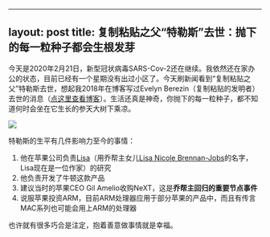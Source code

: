 
---
layout: post
title: 复制粘贴之父“特勒斯”去世：抛下的每一粒种子都会生根发芽
---

今天是2020年2月21日，新型冠状病毒SARS-Cov-2还在继续。我依然还在家办公的状态，目前已经有一个星期没有出过小区了。今天刷新闻看到“复制粘贴之父”特勒斯去世，想起我2018年在博客写过Evelyn Berezin（复制粘贴的发明者）去世的消息（[点这里查看博客][1]）。生活还真是神奇，你抛下的每一粒种子，都不知道何时会坐在它生长的参天大树下乘凉。

![][image-1]

特勒斯的生平有几件影响力至今的事情：
1. 他在苹果公司负责[Lisa][2]（用乔帮主女儿[Lisa Nicole Brennan-Jobs][3]的名字，Lisa现在是一位作家）的研究
2. 他负责开发了牛顿这款产品
3. 建议当时的苹果CEO Gil Amelio收购NeXT，这是**乔帮主回归的重要节点事件**
4. 说服苹果投资ARM，目前ARM处理器应用于部分苹果的产品中，而且有传言MAC系列也可能会用上ARM的处理器

也许就有很多巧合是注定，抱着善意做事情就是幸福。

[1]:	https://blog.kidjr.org/2018/12/08/%E5%A4%8D%E5%88%B6+%E7%B2%98%E8%B4%B4%E5%8A%9F%E8%83%BD%E7%9A%84%E4%BC%9F%E5%A4%A7%E5%8F%91%E6%98%8E%E8%80%85-Evelyn-Berezin.html
[2]:	https://zh.wikipedia.org/wiki/Apple_Lisa
[3]:	https://zh.wikipedia.org/wiki/%E4%B8%BD%E8%90%A8%C2%B7%E5%B8%83%E4%BC%A6%E5%8D%97-%E4%B9%94%E5%B8%83%E6%96%AF

[image-1]:	http://ww1.sinaimg.cn/large/006Zd1Mogy1gc47nzxbe4j30n01dsu0x.jpg

